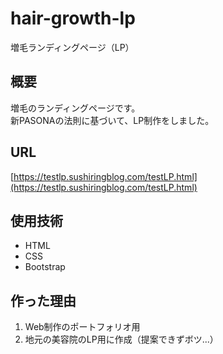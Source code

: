 # hair-growth-lp
増毛ランディングページ（LP）

## 概要
増毛のランディングページです。  
新PASONAの法則に基づいて、LP制作をしました。

## URL
[https://testlp.sushiringblog.com/testLP.html](https://testlp.sushiringblog.com/testLP.html)

## 使用技術
- HTML
- CSS
- Bootstrap

## 作った理由
1. Web制作のポートフォリオ用
2. 地元の美容院のLP用に作成（提案できずボツ...）
